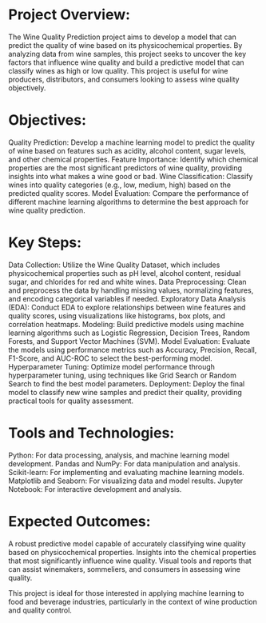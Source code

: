 # Project Overview:
The Wine Quality Prediction project aims to develop a model that can predict the quality of wine based on its physicochemical properties. By analyzing data from wine samples, this project seeks to uncover the key factors that influence wine quality and build a predictive model that can classify wines as high or low quality. This project is useful for wine producers, distributors, and consumers looking to assess wine quality objectively.

# Objectives:
Quality Prediction: Develop a machine learning model to predict the quality of wine based on features such as acidity, alcohol content, sugar levels, and other chemical properties.
Feature Importance: Identify which chemical properties are the most significant predictors of wine quality, providing insights into what makes a wine good or bad.
Wine Classification: Classify wines into quality categories (e.g., low, medium, high) based on the predicted quality scores.
Model Evaluation: Compare the performance of different machine learning algorithms to determine the best approach for wine quality prediction.

# Key Steps:
Data Collection: Utilize the Wine Quality Dataset, which includes physicochemical properties such as pH level, alcohol content, residual sugar, and chlorides for red and white wines.
Data Preprocessing: Clean and preprocess the data by handling missing values, normalizing features, and encoding categorical variables if needed.
Exploratory Data Analysis (EDA): Conduct EDA to explore relationships between wine features and quality scores, using visualizations like histograms, box plots, and correlation heatmaps.
Modeling: Build predictive models using machine learning algorithms such as Logistic Regression, Decision Trees, Random Forests, and Support Vector Machines (SVM).
Model Evaluation: Evaluate the models using performance metrics such as Accuracy, Precision, Recall, F1-Score, and AUC-ROC to select the best-performing model.
Hyperparameter Tuning: Optimize model performance through hyperparameter tuning, using techniques like Grid Search or Random Search to find the best model parameters.
Deployment: Deploy the final model to classify new wine samples and predict their quality, providing practical tools for quality assessment.

# Tools and Technologies:

Python: For data processing, analysis, and machine learning model development.
Pandas and NumPy: For data manipulation and analysis.
Scikit-learn: For implementing and evaluating machine learning models.
Matplotlib and Seaborn: For visualizing data and model results.
Jupyter Notebook: For interactive development and analysis.

# Expected Outcomes:
A robust predictive model capable of accurately classifying wine quality based on physicochemical properties.
Insights into the chemical properties that most significantly influence wine quality.
Visual tools and reports that can assist winemakers, sommeliers, and consumers in assessing wine quality.

This project is ideal for those interested in applying machine learning to food and beverage industries, particularly in the context of wine production and quality control.
